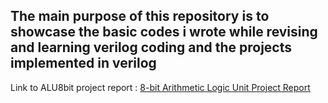 ## The main purpose of this repository is to showcase the basic codes i wrote while revising and learning verilog coding and the projects implemented in verilog


Link to ALU8bit project report : [8-bit Arithmetic Logic Unit Project Report](https://docs.google.com/document/d/192V24M5lV9sIUFDxCoSEdNgP0viFmOfo3VfX0SvpTpg/edit?usp=sharing)
